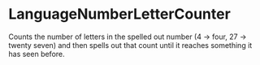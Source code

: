 # LanguageNumberLetterCounter
Counts the number of letters in the spelled out number (4 -> four, 27 -> twenty seven) and then spells out that count until it reaches something it has seen before.

